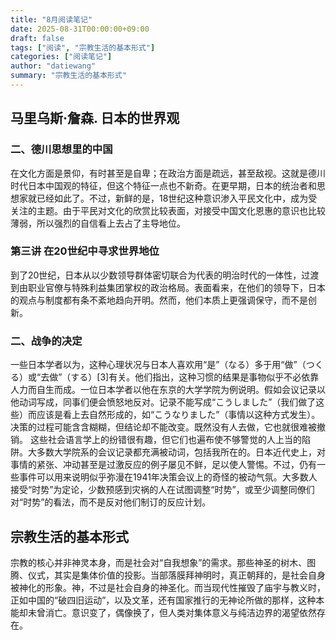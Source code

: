 ```yaml
---
title: "8月阅读笔记"
date: 2025-08-31T00:00:00+09:00
draft: false
tags: ["阅读", "宗教生活的基本形式"]
categories: ["阅读笔记"]
author: "datiewang"
summary: "宗教生活的基本形式"
---
```

## 马里乌斯·詹森. 日本的世界观

### 二、德川思想里的中国

在文化方面是景仰，有时甚至是自卑；在政治方面是疏远，甚至敌视。这就是德川时代日本中国观的特征，但这个特征一点也不新奇。在更早期，日本的统治者和思想家就已经如此了。不过，新鲜的是，18世纪这种意识渗入平民文化中，成为受关注的主题。由于平民对文化的欣赏比较表面，对接受中国文化恩惠的意识也比较薄弱，所以强烈的自信看上去占了主导地位。

### 第三讲 在20世纪中寻求世界地位
到了20世纪，日本从以少数领导群体密切联合为代表的明治时代的一体性，过渡到由职业官僚与特殊利益集团掌权的政治格局。表面看来，在他们的领导下，日本的观点与制度都有条不紊地趋向开明。然而，他们本质上更强调保守，而不是创新。

### 二、战争的决定
一些日本学者以为，这种心理状况与日本人喜欢用“是”（なる）多于用“做”（つくる）或“去做”（する）[3]有关。他们指出，这种习惯的结果是事物似乎不必依靠人力而自生而成。一位日本学者以他在东京的大学学院为例说明。假如会议记录以他动词写成，同事们便会愤怒地反对。记录不能写成“こうしました”（我们做了这些）而应该是看上去自然形成的，如“こうなりました”（事情以这种方式发生）。决策的过程可能含含糊糊，但结论却不能改变。既然没有人去做，它也就很难被撤销。 这些社会语言学上的纷错很有趣，但它们也遍布使不够警觉的人上当的陷阱。大多数大学院系的会议记录都充满被动词，包括我所在的。日本近代史上，对事情的紧张、冲动甚至是过激反应的例子屡见不鲜，足以使人警惕。不过，仍有一些事件可以用来说明似乎弥漫在1941年决策会议上的奇怪的被动气氛。大多数人接受“时势”为定论，少数预感到灾祸的人在试图调整“时势”，或至少调整同僚们对“时势”的看法，而不是反对他们制订的反应计划。

## 宗教生活的基本形式
宗教的核心并非神灵本身，而是社会对“自我想象”的需求。那些神圣的树木、图腾、仪式，其实是集体价值的投影。当部落膜拜神明时，真正朝拜的，是社会自身被神化的形象。神，不过是社会自身的神圣化。而当现代性摧毁了庙宇与教义时，正如中国的“破四旧运动”，以及文革，还有国家推行的无神论所做的那样，这种本能却未曾消亡。意识变了，偶像换了，但人类对集体意义与纯洁边界的渴望依然存在。